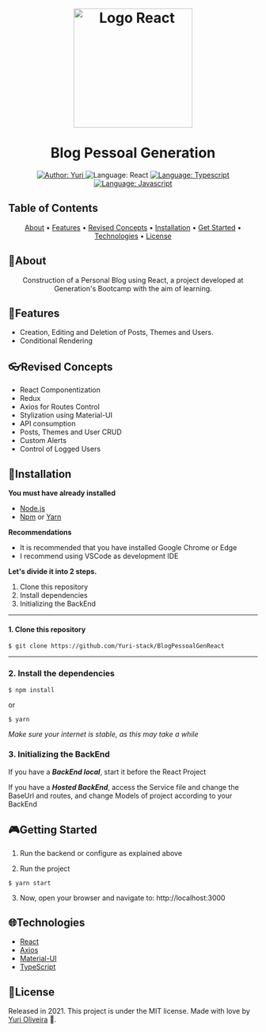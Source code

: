 <h1 align="center">
    <img src="https://upload.wikimedia.org/wikipedia/commons/thumb/a/a7/React-icon.svg/1280px-React-icon.svg.png" alt="Logo React" width="240">
    <br><br>
    Blog Pessoal Generation
</h1>

<div>
<p align="center">
    <a href="https://www.linkedin.com/in/yuri-silva99/" target="_blank">
        <img src="https://img.shields.io/static/v1?label=Author&message=Yuri&color=00ba6d&style=for-the-badge&logo=LinkedIn" alt="Author: Yuri">
    </a>
    <a>
        <img src="https://img.shields.io/static/v1?label=Language&message=React&color=aquamarine&style=for-the-badge&logo=React" alt="Language: React">
    </a>
    <a href="#">
        <img src="https://img.shields.io/static/v1?label=Language&message=Typescript&color=blue&style=for-the-badge&logo=Typescript" alt="Language: Typescript">
    </a>
    <a href="#">
        <img src="https://img.shields.io/static/v1?label=Language&message=Javascript&color=yellow&style=for-the-badge&logo=JavaScript" alt="Language: Javascript">
    </a>
  <br>
</p>

</div>

## Table of Contents

<p align="center">
 <a href="#about">About</a> •
 <a href="#features">Features</a> •
 <a href="#revised-concepts">Revised Concepts</a> • 
 <a href="#installation">Installation</a> • 
 <a href="#getting-started">Get Started</a> • 
 <a href="#technologies">Technologies</a> • 
 <a href="#license">License</a>
</p>

## 📌About

<div>
    <p align="center">
        Construction of a Personal Blog using React, a project developed at Generation's Bootcamp with the aim of learning.
    </p>
</div>

## 🚀Features

- Creation, Editing and Deletion of Posts, Themes and Users.
- Conditional Rendering

## 👓Revised Concepts

- React Componentization
- Redux
- Axios for Routes Control
- Stylization using Material-UI
- API consumption
- Posts, Themes and User CRUD
- Custom Alerts
- Control of Logged Users
## 📕Installation

**You must have already installed**
- [Node.js](https://nodejs.org/en/)
- [Npm](https://www.npmjs.com/) or [Yarn](https://yarnpkg.com/)

**Recommendations**
-   It is recommended that you have installed Google Chrome or Edge
-   I recommend using VSCode as development IDE

**Let's divide it into 2 steps.**
1. Clone this repository
2. Install dependencies
3. Initializing the BackEnd
  ---
#### 1. Clone this repository
```
$ git clone https://github.com/Yuri-stack/BlogPessoalGenReact
```
---
### 2. Install the dependencies
```
$ npm install
```
or
```
$ yarn
```

*Make sure your internet is stable, as this may take a while* 

### 3. Initializing the BackEnd

If you have a ***BackEnd local***, start it before the React Project

If you have a ***Hosted BackEnd***, access the Service file and change the BaseUrl and routes, and change Models of project according to your BackEnd

## 🎮Getting Started

1. Run the backend or configure as explained above 

2. Run the project
```
$ yarn start
```
3. Now, open your browser and navigate to: http://localhost:3000

## 🌐Technologies

- [React](https://pt-br.reactjs.org/)
- [Axios](https://axios-http.com/docs/intro)
- [Material-UI](https://mui.com/pt/)
- [TypeScript](https://www.typescriptlang.org/)

## 📝License

Released in 2021.
This project is under the MIT license.
Made with love by [Yuri Oliveira](https://github.com/Yuri-stack) 🚀.